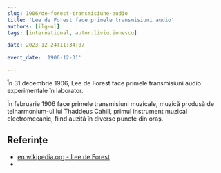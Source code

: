 ```yaml
---
slug: 1906/de-forest-transmisiune-audio
title: 'Lee de Forest face primele transmisiuni audio'
authors: [ilg-ul]
tags: [international, autor:liviu.ionescu]

date: 2023-12-24T11:34:07

event_date: '1906-12-31'

---
```


În 31 decembrie 1906, Lee de Forest face primele transmisiuni audio
experimentale în laborator.

<!-- truncate -->

În februarie 1906 face primele transmisiuni muzicale, muzică produsă
de telharmonium-ul lui Thaddeus Cahill, primul instrument muzical
electromecanic, fiind auzită în diverse puncte din oraș.

## Referințe

- [en.wikipedia.org - Lee de Forest](https://en.wikipedia.org/wiki/Lee_de_Forest)
- [](https://en.wikipedia.org/wiki/Telharmonium)
